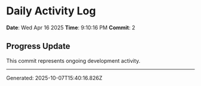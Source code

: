 # Daily Activity Log

**Date**: Wed Apr 16 2025
**Time**: 9:10:16 PM
**Commit**: 2

## Progress Update

This commit represents ongoing development activity.

---
Generated: 2025-10-07T15:40:16.826Z
